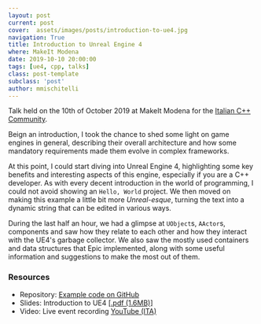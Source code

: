 ```yaml
---
layout: post
current: post
cover:  assets/images/posts/introduction-to-ue4.jpg
navigation: True
title: Introduction to Unreal Engine 4
where: MakeIt Modena
date: 2019-10-10 20:00:00
tags: [ue4, cpp, talks]
class: post-template
subclass: 'post'
author: mmischitelli
---
```


Talk held on the 10th of October 2019 at MakeIt Modena for the [Italian C++ Community](https://www.italiancpp.org/).

Beign an introduction, I took the chance to shed some light on game engines in general, describing their overall architecture and how some mandatory requirements made them evolve in complex frameworks.

At this point, I could start diving into Unreal Engine 4, highlighting some key benefits and interesting aspects of this engine, especially if you are a C++ developer. As with every decent introduction in the world of programming, I could not avoid showing an `Hello, World` project. We then moved on making this example a little bit more *Unreal-esque*, turning the text into a dynamic string that can be edited in various ways.

During the last half an hour, we had a glimpse at `UObject`s, `AActor`s, components and saw how they relate to each other and how they interact with the UE4's garbage collector. We also saw the mostly used containers and data structures that Epic implemented, along with some useful information and suggestions to make the most out of them.

### Resources
- Repository: [Example code on GitHub](https://github.com/mmischitelli/MeetupOct19)
- Slides: Introduction to UE4 [\[.pdf (1.6MB)\]](/assets/downloads/talks-introduction-to-ue4.pdf)
- Video: Live event recording [YouTube (ITA)](https://www.youtube.com/watch?v=CTHQO2J8jWg)
